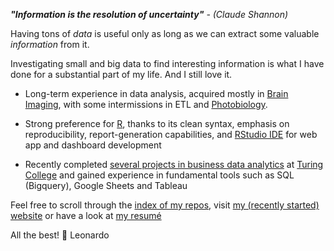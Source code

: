 <!--
**leonardocerliani/leonardocerliani** is a ✨ _special_ ✨ repository because its `README.md` (this file) appears on your GitHub profile.

Here are some ideas to get you started:

- 🔭 I’m currently working on ...
- 🌱 I’m currently learning ...
- 👯 I’m looking to collaborate on ...
- 🤔 I’m looking for help with ...
- 💬 Ask me about ...
- 📫 How to reach me: ...
- 😄 Pronouns: ...
- ⚡ Fun fact: ...
-->

_**"Information is the resolution of uncertainty"** - (Claude Shannon)_

Having tons of _data_ is useful only as long as we can extract some valuable _information_ from it. 

Investigating small and big data to find interesting information is what I have done for a substantial part of my life. And I still love it. 

- Long-term experience in data analysis, acquired mostly in [Brain Imaging](https://scholar.google.com/citations?user=Yo8tYMMAAAAJ&hl=en), with some intermissions in ETL and [Photobiology](https://github.com/leonardocerliani/spectramap). 

- Strong preference for [R](https://www.r-project.org/), thanks to its clean syntax, emphasis on reproducibility, report-generation capabilities, and [RStudio IDE](https://www.rstudio.com/products/shiny/) for web app and dashboard development

- Recently completed [several projects in business data analytics](https://github.com/leonardocerliani/TC_projects) at [Turing College](https://www.turingcollege.com/) and gained experience in fundamental tools such as SQL (Bigquery), Google Sheets and Tableau

Feel free to scroll through the [index of my repos](https://github.com/leonardocerliani/INDEX_all_repos/blob/main/README.md), visit [my (recently started) website](https://leonardoc.netlify.app/) or have a look at [my resumé](https://github.com/leonardocerliani/leonardocerliani/blob/main/Resume_Leonardo_Cerliani.pdf)

All the best! 🤗 Leonardo
